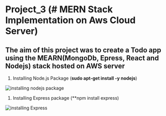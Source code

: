 # Project_3 (# MERN Stack Implementation on Aws Cloud Server)

## The aim of this project was to create a Todo app using the MEARN(MongoDb, Epress, React and Nodejs) stack hosted on AWS server


1. Installing Node.js Package (**sudo apt-get install -y nodejs**)

![installing nodejs package](https://user-images.githubusercontent.com/101065505/197886175-672abcf1-d1b5-4bd5-a2ac-2703b2fdb92a.png)
   
1. Installing Express package (**npm install express) 

![installing Express](https://user-images.githubusercontent.com/101065505/197888618-ae4a2cd2-f044-4b29-8a0c-8ccf69e45a1d.png)
